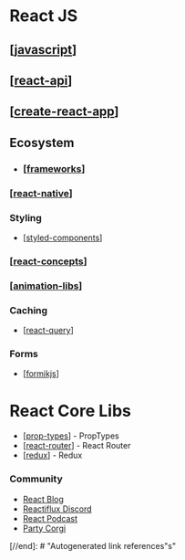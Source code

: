 # React JS

## [[javascript]]

## [[react-api]]

## [[create-react-app]]

## **Ecosystem**

- ### [[frameworks]]

### **[[react-native]]**

### **Styling**

- [[styled-components]]

### [[react-concepts]]

### **[[animation-libs]]**

### Caching

- [[react-query]]

### Forms

- [[formikjs]]

# React Core Libs

- [[prop-types]] - PropTypes
- [[react-router]] - React Router
- [[redux]] - Redux

### **Community**

- [React Blog](https://reactjs.org/blog/all.html/)
- [Reactiflux Discord](https://www.reactiflux.com/)
- [React Podcast]()
- [Party Corgi](https://party-corgi-podcast.simplecast.com/episodes)

[//begin]: # "Autogenerated link references for markdown compatibility"
[javascript]: ../javascript "Javascript"
[react-api]: react-api/react-api "React JS API"
[create-react-app]: create-react-app "Create React App"
[frameworks]: ../frameworks/frameworks "Frameworks"
[react-native]: react-native/react-native "React Native"
[styled-components]: ../js-css/styled-components "Styled Components"
[react-concepts]: react-concepts/react-concepts "React Concepts"
[animation-libs]: animation-libs/animation-libs "React Animation Libs"
[react-query]: react-query "React Query"
[formikjs]: react-libs/formikjs "Formik JS"
[prop-types]: proptypes/prop-types "PropTypes"
[react-router]: router-api/react-router "React Router V6"
[redux]: redux/redux-api/redux "redux"
[//end]: # "Autogenerated link references"s"

